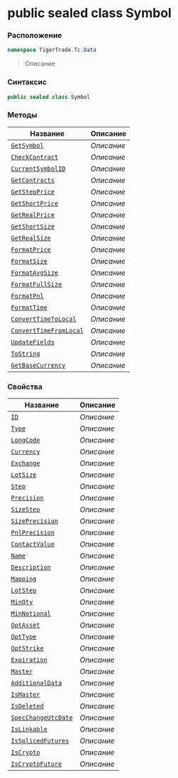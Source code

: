 
# public sealed class Symbol
### Расположение
```csharp
namespace TigerTrade.Tc.Data
```



> Описание

### Синтаксис
```csharp
public sealed class Symbol
```


### Методы
| Название | Описание |
| --- | --- |
| [`GetSymbol`](./Symbol.cs/Методы/GetSymbol.md) | *Описание* |
| [`CheckContract`](./Symbol.cs/Методы/CheckContract.md) | *Описание* |
| [`CurrentSymbolID`](./Symbol.cs/Методы/CurrentSymbolID.md) | *Описание* |
| [`GetContracts`](./Symbol.cs/Методы/GetContracts.md) | *Описание* |
| [`GetStepPrice`](./Symbol.cs/Методы/GetStepPrice.md) | *Описание* |
| [`GetShortPrice`](./Symbol.cs/Методы/GetShortPrice.md) | *Описание* |
| [`GetRealPrice`](./Symbol.cs/Методы/GetRealPrice.md) | *Описание* |
| [`GetShortSize`](./Symbol.cs/Методы/GetShortSize.md) | *Описание* |
| [`GetRealSize`](./Symbol.cs/Методы/GetRealSize.md) | *Описание* |
| [`FormatPrice`](./Symbol.cs/Методы/FormatPrice.md) | *Описание* |
| [`FormatSize`](./Symbol.cs/Методы/FormatSize.md) | *Описание* |
| [`FormatAvgSize`](./Symbol.cs/Методы/FormatAvgSize.md) | *Описание* |
| [`FormatFullSize`](./Symbol.cs/Методы/FormatFullSize.md) | *Описание* |
| [`FormatPnl`](./Symbol.cs/Методы/FormatPnl.md) | *Описание* |
| [`FormatTime`](./Symbol.cs/Методы/FormatTime.md) | *Описание* |
| [`ConvertTimeToLocal`](./Symbol.cs/Методы/ConvertTimeToLocal.md) | *Описание* |
| [`ConvertTimeFromLocal`](./Symbol.cs/Методы/ConvertTimeFromLocal.md) | *Описание* |
| [`UpdateFields`](./Symbol.cs/Методы/UpdateFields.md) | *Описание* |
| [`ToString`](./Symbol.cs/Методы/ToString.md) | *Описание* |
| [`GetBaseCurrency`](./Symbol.cs/Методы/GetBaseCurrency.md) | *Описание* |

### Свойства
| Название | Описание |
| --- | --- |
| [`ID`](./Symbol.cs/Свойства/ID.md) | *Описание* |
| [`Type`](./Symbol.cs/Свойства/Type.md) | *Описание* |
| [`LongCode`](./Symbol.cs/Свойства/LongCode.md) | *Описание* |
| [`Currency`](./Symbol.cs/Свойства/Currency.md) | *Описание* |
| [`Exchange`](./Symbol.cs/Свойства/Exchange.md) | *Описание* |
| [`LotSize`](./Symbol.cs/Свойства/LotSize.md) | *Описание* |
| [`Step`](./Symbol.cs/Свойства/Step.md) | *Описание* |
| [`Precision`](./Symbol.cs/Свойства/Precision.md) | *Описание* |
| [`SizeStep`](./Symbol.cs/Свойства/SizeStep.md) | *Описание* |
| [`SizePrecision`](./Symbol.cs/Свойства/SizePrecision.md) | *Описание* |
| [`PnlPrecision`](./Symbol.cs/Свойства/PnlPrecision.md) | *Описание* |
| [`ContactValue`](./Symbol.cs/Свойства/ContactValue.md) | *Описание* |
| [`Name`](./Symbol.cs/Свойства/Name.md) | *Описание* |
| [`Description`](./Symbol.cs/Свойства/Description.md) | *Описание* |
| [`Mapping`](./Symbol.cs/Свойства/Mapping.md) | *Описание* |
| [`LotStep`](./Symbol.cs/Свойства/LotStep.md) | *Описание* |
| [`MinQty`](./Symbol.cs/Свойства/MinQty.md) | *Описание* |
| [`MinNotional`](./Symbol.cs/Свойства/MinNotional.md) | *Описание* |
| [`OptAsset`](./Symbol.cs/Свойства/OptAsset.md) | *Описание* |
| [`OptType`](./Symbol.cs/Свойства/OptType.md) | *Описание* |
| [`OptStrike`](./Symbol.cs/Свойства/OptStrike.md) | *Описание* |
| [`Expiration`](./Symbol.cs/Свойства/Expiration.md) | *Описание* |
| [`Master`](./Symbol.cs/Свойства/Master.md) | *Описание* |
| [`AdditionalData`](./Symbol.cs/Свойства/AdditionalData.md) | *Описание* |
| [`IsMaster`](./Symbol.cs/Свойства/IsMaster.md) | *Описание* |
| [`IsDeleted`](./Symbol.cs/Свойства/IsDeleted.md) | *Описание* |
| [`SpecChangeUtcDate`](./Symbol.cs/Свойства/SpecChangeUtcDate.md) | *Описание* |
| [`IsLinkable`](./Symbol.cs/Свойства/IsLinkable.md) | *Описание* |
| [`IsSplicedFutures`](./Symbol.cs/Свойства/IsSplicedFutures.md) | *Описание* |
| [`IsCrypto`](./Symbol.cs/Свойства/IsCrypto.md) | *Описание* |
| [`IsCryptoFuture`](./Symbol.cs/Свойства/IsCryptoFuture.md) | *Описание* |



